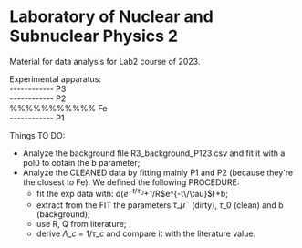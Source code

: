 # Laboratory of Nuclear and Subnuclear Physics 2
Material for data analysis for Lab2 course of 2023.

Experimental apparatus: <br />
 ------------	P3 <br />
 ------------	P2 <br />
%%%%%%%%%%%	Fe <br />
 ------------	P1 <br />

Things TO DO:
- Analyze the background file R3\_background\_P123.csv and fit it with a pol0 to obtain the b parameter;
- Analyze the CLEANED data by fitting mainly P1 and P2 (because they're the closest to Fe). We defined the following PROCEDURE:
	- fit the exp data with: $a$($e^{-t/\tau_0}$+1/R$e^{-t\/\tau}$)+b;
	- extract from the FIT the parameters $\tau\_{\mu^-}$ (dirty), $\tau\_0$ (clean) and b (background);
	- use R, Q from literature;
	- derive $\Lambda\_c$ = $1/\tau\_c$ and compare it with the literature value.
